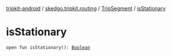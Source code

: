 [tripkit-android](../../index.md) / [skedgo.tripkit.routing](../index.md) / [TripSegment](index.md) / [isStationary](./is-stationary.md)

# isStationary

`open fun isStationary(): `[`Boolean`](https://kotlinlang.org/api/latest/jvm/stdlib/kotlin/-boolean/index.html)